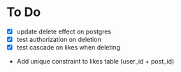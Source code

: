 # To Do

- [x] update delete effect on postgres
- [x] test authorization on deletion
- [x] test cascade on likes when deleting
- Add unique constraint to likes table (user_id + post_id)
